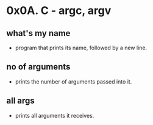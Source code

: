 # 0x0A. C - argc, argv

## what's my name
- program that prints its name, followed by a new line.

## no of arguments
- prints the number of arguments passed into it.

## all args
-  prints all arguments it receives.
